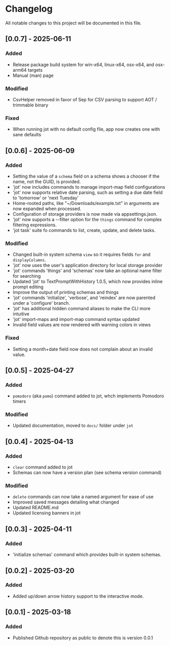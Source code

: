 # Changelog

All notable changes to this project will be documented in this file.

## [0.0.7] - 2025-06-11

### Added

- Release package build system for win-x64, linux-x64, osx-x64, and osx-arm64 targets
- Manual (man) page

### Modified

- CsvHelper removed in favor of Sep for CSV parsing to support AOT / trimmable binary

### Fixed

- When running jot with no default config file, app now creates one with sane defaults

## [0.0.6] - 2025-06-09

### Added

- Setting the value of a `schema` field on a schema shows a chooser if the name, not the GUID, is provided. 
- 'jot' now includes commands to manage import-map field configurations
- 'jot' now supports relative date parsing, such as setting a due date field to 'tomorrow' or 'next Tuesday'
- Home-rooted paths, like "~/Downloads/example.txt" in arguments are now expanded when processed.
- Configuration of storage providers is now made via appsettings.json.
- 'jot' now supports a --filter option for the `things` command for complex filtering expressions.
- 'jot task' suite fo commands to list, create, update, and delete tasks.

### Modified

- Changed built-in system schema `view` so it requires fields `for` and `displayColumns`.
- 'jot' now uses the user's application directory for local storage provider
- 'jot' commands 'things' and 'schemas' now take an optional name filter for searching
- Updated 'jot' to TextPromptWithHistory 1.0.5, which now provides inline prompt editing
- Improve the output of printing schemas and things
- 'jot' commands 'initialize', 'verbose', and 'reindex' are now parented under a 'configure' branch.
- 'jot' has additional hidden command aliases to make the CLI more intuitive
- 'jot' import-maps and import-map command syntax updated
- Invalid field values are now rendered with warning colors in views

### Fixed

- Setting a month+date field now does not complain about an invalid value.

## [0.0.5] - 2025-04-27

### Added

- `pomodoro` (aka `pomo`) command added to jot, whch implements Pomodoro timers

### Modified

- Updated documentation, moved to `docs/` folder under `jot`

## [0.0.4] - 2025-04-13

### Added

- `clear` command added to jot
- Schemas can now have a version plan (see schema version command)

### Modified

- `delete` commands can now take a named argument for ease of use
- Improved saved messages detailing what changed
- Updated README.md
- Updated licensing banners in jot

## [0.0.3] - 2025-04-11

### Added

- 'initialize schemas' command which provides built-in system schemas.

## [0.0.2] - 2025-03-20

### Added

- Added up/down arrow history support to the interactive mode.

## [0.0.1] - 2025-03-18

### Added

- Published Github repository as public to denote this is version 0.0.1
